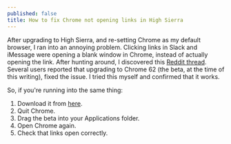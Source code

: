 ```yaml
---
published: false
title: How to fix Chrome not opening links in High Sierra
---
```

After upgrading to High Sierra, and re-setting Chrome as my default browser, I ran into an annoying problem. Clicking links in Slack and iMessage were opening a blank window in Chrome, instead of actually opening the link. After hunting around, I discovered this [Reddit thread](https://www.reddit.com/r/mac/comments/72pwzj/high_sierra_opening_link_in_imessage_opens_blank/). Several users reported that upgrading to Chrome 62 (the beta, at the time of this writing), fixed the issue. I tried this myself and confirmed that it works.

So, if you're running into the same thing:

1. Download it from [here](https://www.google.com/chrome/browser/beta.html).
2. Quit Chrome.
3. Drag the beta into your Applications folder.
4. Open Chrome again.
5. Check that links open correctly.
